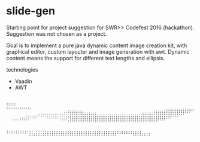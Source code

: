 # slide-gen

Starting point for project suggestion for SWR>> Codefest 2016 (hackathon).
Suggestion was not chosen as a project.


Goal is to implement a pure java dynamic content image creation kit, with graphical editor, custom layouter and image generation with awt.
Dynamic content means the support for different text lengths and ellipsis.

technologies
- Vaadin
- AWT

<dl>
<pre style="font: 10px/5px monospace;">

                                                                                                    ;;;;;
                                                                                          ;;;;;;;;;;;;;
                                                                                       ;;;;;;;;;;;;;;;
                                    ';;;;;;;                                     ;;;;;;;;;;;;;;;;;;;
                                  ''';;;;;;;;;;;;;;                        ;;;;;;;;;;;;;;;;;;;;;;
                    ''''''''''''''''';;;;;;;;;;;;;;;;;;;;;;;;;;;;;;;;;;;;;;;;;;;;;;;;;;;;;;;;;
              ''''''''''''''''''''''';;;;;;;;;;;;;;;;;;;;;;;;;;;;;;;;;;;;;;;;;;;;;;;;;;;;;
           '''''''''     '''''''''''';;;;;;;;;;;;;;;;;;;;;;;;;;;;;;;;;;;;;;;;;;;;;;;;;;
       '''''''''                '''';;;;;;;;;;;;;;;;;;;;;;;;;;;;;;;;;;;;;;;;;;;;;;;
''''''''''''                    '''';;;;;;;;;;;;;;;;;;;;;;;;;;;;;;;;;;;;;;;;;;;
'''''''''                           ;;;;;;;;;;;;;;;;;;;;;;;;;;;;;;;;;;;;;;;
 '''''                                                ;;;;;;;;

</pre>
</dl>